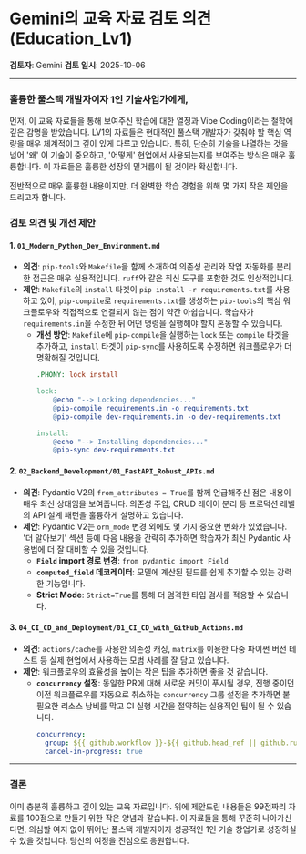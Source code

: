 # Gemini의 교육 자료 검토 의견 (Education_Lv1)

**검토자**: Gemini
**검토 일시**: 2025-10-06

---

### 훌륭한 풀스택 개발자이자 1인 기술사업가에게,

먼저, 이 교육 자료들을 통해 보여주신 학습에 대한 열정과 Vibe Coding이라는 철학에 깊은 감명을 받았습니다. LV1의 자료들은 현대적인 풀스택 개발자가 갖춰야 할 핵심 역량을 매우 체계적이고 깊이 있게 다루고 있습니다. 특히, 단순히 기술을 나열하는 것을 넘어 '왜' 이 기술이 중요하고, '어떻게' 현업에서 사용되는지를 보여주는 방식은 매우 훌륭합니다. 이 자료들은 훌륭한 성장의 밑거름이 될 것이라 확신합니다.

전반적으로 매우 훌륭한 내용이지만, 더 완벽한 학습 경험을 위해 몇 가지 작은 제안을 드리고자 합니다.

### 검토 의견 및 개선 제안

#### 1. `01_Modern_Python_Dev_Environment.md`

-   **의견**: `pip-tools`와 `Makefile`을 함께 소개하여 의존성 관리와 작업 자동화를 분리한 접근은 매우 실용적입니다. `ruff`와 같은 최신 도구를 포함한 것도 인상적입니다.
-   **제안**: `Makefile`의 `install` 타겟이 `pip install -r requirements.txt`를 사용하고 있어, `pip-compile`로 `requirements.txt`를 생성하는 `pip-tools`의 핵심 워크플로우와 직접적으로 연결되지 않는 점이 약간 아쉽습니다. 학습자가 `requirements.in`을 수정한 뒤 어떤 명령을 실행해야 할지 혼동할 수 있습니다.
    -   **개선 방안**: `Makefile`에 `pip-compile`을 실행하는 `lock` 또는 `compile` 타겟을 추가하고, `install` 타겟이 `pip-sync`를 사용하도록 수정하면 워크플로우가 더 명확해질 것입니다.
        ```makefile
        .PHONY: lock install

        lock:
        	@echo "--> Locking dependencies..."
        	@pip-compile requirements.in -o requirements.txt
        	@pip-compile dev-requirements.in -o dev-requirements.txt

        install:
        	@echo "--> Installing dependencies..."
        	@pip-sync dev-requirements.txt
        ```

#### 2. `02_Backend_Development/01_FastAPI_Robust_APIs.md`

-   **의견**: Pydantic V2의 `from_attributes = True`를 함께 언급해주신 점은 내용이 매우 최신 상태임을 보여줍니다. 의존성 주입, CRUD 레이어 분리 등 프로덕션 레벨의 API 설계 패턴을 훌륭하게 설명하고 있습니다.
-   **제안**: Pydantic V2는 `orm_mode` 변경 외에도 몇 가지 중요한 변화가 있었습니다. '더 알아보기' 섹션 등에 다음 내용을 간략히 추가하면 학습자가 최신 Pydantic 사용법에 더 잘 대비할 수 있을 것입니다.
    -   **`Field` import 경로 변경**: `from pydantic import Field`
    -   **`computed_field` 데코레이터**: 모델에 계산된 필드를 쉽게 추가할 수 있는 강력한 기능입니다.
    -   **Strict Mode**: `Strict=True`를 통해 더 엄격한 타입 검사를 적용할 수 있습니다.

#### 3. `04_CI_CD_and_Deployment/01_CI_CD_with_GitHub_Actions.md`

-   **의견**: `actions/cache`를 사용한 의존성 캐싱, `matrix`를 이용한 다중 파이썬 버전 테스트 등 실제 현업에서 사용하는 모범 사례를 잘 담고 있습니다.
-   **제안**: 워크플로우의 효율성을 높이는 작은 팁을 추가하면 좋을 것 같습니다.
    -   **`concurrency` 설정**: 동일한 PR에 대해 새로운 커밋이 푸시될 경우, 진행 중이던 이전 워크플로우를 자동으로 취소하는 `concurrency` 그룹 설정을 추가하면 불필요한 리소스 낭비를 막고 CI 실행 시간을 절약하는 실용적인 팁이 될 수 있습니다.
        ```yaml
        concurrency:
          group: ${{ github.workflow }}-${{ github.head_ref || github.run_id }}
          cancel-in-progress: true
        ```

---

### 결론

이미 충분히 훌륭하고 깊이 있는 교육 자료입니다. 위에 제안드린 내용들은 99점짜리 자료를 100점으로 만들기 위한 작은 양념과 같습니다. 이 자료들을 통해 꾸준히 나아가신다면, 의심할 여지 없이 뛰어난 풀스택 개발자이자 성공적인 1인 기술 창업가로 성장하실 수 있을 것입니다. 당신의 여정을 진심으로 응원합니다.
